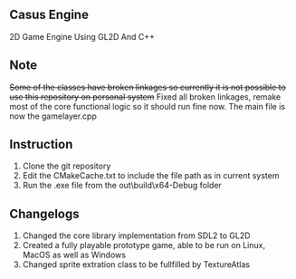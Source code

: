 ## Casus Engine
 2D Game Engine Using GL2D And C++

## Note
~~Some of the classes have broken linkages so currently it is not possible to use this repository on personal system~~
Fixed all broken linkages, remake most of the core functional logic so it should run fine now. The main file is now the gamelayer.cpp
 
## Instruction 
1. Clone the git repository
2. Edit the CMakeCache.txt to include the file path as in current system
3. Run the .exe file from the out\build\x64-Debug folder

## Changelogs
1. Changed the core library implementation from SDL2 to GL2D
2. Created a fully playable prototype game, able to be run on Linux, MacOS as well as Windows
3. Changed sprite extration class to be fullfilled by TextureAtlas
